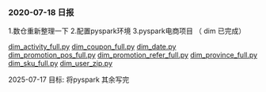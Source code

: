 ### 2020-07-18 日报

1.数仓重新整理一下
2.配置pyspark环境
3.pyspark电商项目 （ dim 已完成）

[dim_activity_full.py](../dim_activity_full.py)
[dim_coupon_full.py](../dim_coupon_full.py)
[dim_date.py](../dim_date.py)
[dim_promotion_pos_full.py](../dim_promotion_pos_full.py)
[dim_promotion_refer_full.py](../dim_promotion_refer_full.py)
[dim_province_full.py](../dim_province_full.py)
[dim_sku_full.py](../dim_sku_full.py)
[dim_user_zip.py](../dim_user_zip.py)



2025-07-17 目标:
将pyspark 其余写完

